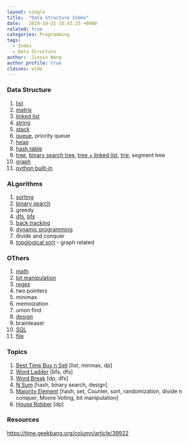 ```yaml
---
layout: single
title:  "Data Structure Index"
date:   2019-10-21 16:43:25 +0900
related: true
categories: Programming
tags:
  - Index
  - Data Structure
author:  Jiexin Wang
author_profile: true
classes: wide
---
```


### Data Structure

1.	[list](https://ha5ha6.github.io/judy_blog/programming/2019/10/29/data-structrue-list.html)
2.	[matrix](https://ha5ha6.github.io/judy_blog/programming/2019/10/29/data-structrue-matrix.html)
3.	[linked list](https://ha5ha6.github.io/judy_blog/programming/2019/11/08/data-structrue-linkedlist.html)
4.	[string](https://ha5ha6.github.io/judy_blog/programming/2019/10/26/data-structrue-string.html)
5.	[stack](https://ha5ha6.github.io/judy_blog/programming/2019/11/13/data-structrue-stack.html)
6.	[queue](https://ha5ha6.github.io/judy_blog/programming/2019/10/27/data-structrue-queue.html), priority queue
7.	[heap](https://ha5ha6.github.io/judy_blog/programming/2019/11/30/data-structrue-heap.html)
8.	[hash table](https://ha5ha6.github.io/judy_blog//programming/2019/11/14/data-structrue-hash.html)
9.	[tree](https://ha5ha6.github.io/judy_blog/programming/2019/10/21/data-structrue-tree.html), [binary search tree](https://ha5ha6.github.io/judy_blog/programming/2019/10/21/data-structrue-bst.html), [tree + linked list](https://ha5ha6.github.io/judy_blog/programming/2019/10/23/data-structrue-tree-linkedlist.html), [trie](), segment tree
10. [graph](https://ha5ha6.github.io/judy_blog/programming/2019/11/01/data-structrue-graph.html)
11. [python built-in](https://ha5ha6.github.io/judy_blog/programming/2019/11/12/data-structrue-python-builtin.html)

### ALgorithms

1.	[sorting](https://ha5ha6.github.io/judy_blog/programming/2019/11/14/algorithm-sorting.html)
2.	[binary search](https://ha5ha6.github.io/judy_blog/programming/2019/11/13/algorithm-binarysearch.html)
3.	greedy
4.  [dfs](https://ha5ha6.github.io/judy_blog/programming/2019/10/31/algorithm-dfs.html), [bfs](https://ha5ha6.github.io/judy_blog/programming/2019/10/27/algorithm-bfs.html)
5.	[back tracking](https://ha5ha6.github.io/judy_blog/programming/2019/11/13/algorithm-backtracking.html)
6.	[dynamic programming](https://ha5ha6.github.io/judy_blog/programming/2019/10/23/algorithm-dp.html)
7.	divide and conquer
8.  [topological sort](https://ha5ha6.github.io/judy_blog/programming/2019/11/20/algorithm-topological.html) - graph related

### OThers

1.	[math](https://ha5ha6.github.io/judy_blog/programming/2019/11/12/others-math.html)
2.	[bit manipulation](https://ha5ha6.github.io/judy_blog/programming/2019/11/02/others-bit-manipulation.html)
3.	[regex](https://ha5ha6.github.io/judy_blog/programming/2019/11/18/others-regex.html)
4.	two pointers
5.	minimax
6.	memoization
8.	union find
10. [design](https://ha5ha6.github.io/judy_blog/programming/2019/11/15/others-design.html)
11. brainteaser
12. [SQL](https://ha5ha6.github.io/judy_blog/programming/2019/11/15/others-sql.html)
13. [file](https://ha5ha6.github.io/judy_blog/programming/2019/11/18/others-file.html)

### Topics

1. [Best Time Buy n Sell](https://ha5ha6.github.io/judy_blog/programming/2019/10/25/topics.html#best-time-buy-n-sell) [list, minmax, dp]  
2. [Word Ladder](https://ha5ha6.github.io/judy_blog/programming/2019/10/25/topics.html#word-ladder) [bfs, dfs]
3. [Word Break](https://ha5ha6.github.io/judy_blog/programming/2019/10/25/topics.html#word-break) [dp, dfs]
4. [N Sum](https://ha5ha6.github.io/judy_blog/programming/2019/10/25/topics.html#n-sum) [hash, binary search, design]
5. [Majority Element](https://ha5ha6.github.io/judy_blog/programming/2019/10/25/topics.html#majority-elements) [hash, set, Counter, sort, randomization, divide n conquer, Moore Voting, bit manipulation]
6. [House Robber](ttps://ha5ha6.github.io/judy_blog/programming/2019/10/25/topics.html#house-robber) [dp]

### Resources

https://time.geekbang.org/column/article/39922
